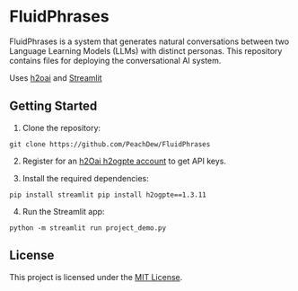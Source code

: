 # FluidPhrases
FluidPhrases is a system that generates natural conversations between two Language Learning Models (LLMs) with distinct personas. This repository contains files for deploying the conversational AI system.

Uses [h2oai](https://docs.h2o.ai/enterprise-h2ogpte/) and [Streamlit](https://streamlit.io)

## Getting Started

1. Clone the repository:

`git clone https://github.com/PeachDew/FluidPhrases`

2. Register for an [h2Oai h2ogpte account](https://id.public.h2o.ai) to get API keys.

3. Install the required dependencies:

`pip install streamlit
pip install h2ogpte==1.3.11`

4. Run the Streamlit app:

`python -m streamlit run project_demo.py`

## License
This project is licensed under the [MIT License](https://opensource.org/license/mit).

